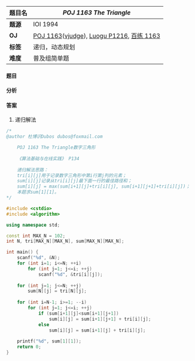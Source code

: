 |题目名|*POJ 1163 The Triangle*|  
|---|---|  
|**题源**|IOI 1994|  
|**OJ**|[POJ 1163](http://poj.org/problem?id=1163)([vjudge](https://vjudge.net/problem/POJ-1163)), [Luogu P1216](https://www.luogu.org/problem/show?pid=P1216), [百练 1163](http://bailian.openjudge.cn/practice/1163/)|  
|**标签**|递归，动态规划|  
|**难度**|普及组简单题|  

#### 题目
#### 分析 
#### 答案
1. 递归解法
```cpp
/* 	
@author 杜博识Dubos dubos@foxmail.com

	POJ 1163 The Triangle数字三角形
	
	《算法基础与在线实践》 P134 
	
	递归解法思路：
	tri[i][j]用于记录数字三角形中第i行第j列的元素； 
	sum[i][j]记录从tri[i][j]最下面一行的最佳路径和；
	sum[i][j] = max(sum[i+1][j]+tri[i][j], sum[i+1][j+1]+tri[i][j])；
	本题求sum[1][1]。
*/

#include <cstdio>
#include <algorithm>

using namespace std;

const int MAX_N = 102;
int N, tri[MAX_N][MAX_N], sum[MAX_N][MAX_N];

int main() {
	scanf("%d", &N);
	for (int i=1; i<=N; ++i)
		for (int j=1; j<=i; ++j)
			scanf("%d", &tri[i][j]);
		
	for (int j=1; j<=N; ++j)
		sum[N][j] = tri[N][j];
	
	for (int i=N-1; i>=1; --i)
		for (int j=1; j<=i; ++j)
			if (sum[i+1][j]<sum[i+1][j+1])
				sum[i][j] = sum[i+1][j+1] + tri[i][j];
			else
				sum[i][j] = sum[i+1][j] + tri[i][j];
	
	printf("%d", sum[1][1]);
	return 0;
}

```
